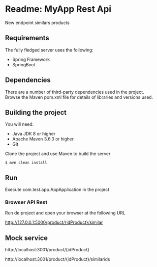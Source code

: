 # Readme: MyApp Rest Api
New endpoint similars products



## Requirements

The fully fledged server uses the following:

* Spring Framework
* SpringBoot

## Dependencies
There are a number of third-party dependencies used in the project. Browse the Maven pom.xml file for details of libraries and versions used.

## Building the project
You will need:

*	Java JDK 8 or higher
*	Apache Maven 3.6.3 or higher
*	Git

Clone the project and use Maven to build the server

	$ mvn clean install


## Run

Execute com.test.app.AppApplication in the project
	
### Browser API Rest
Run de project and open your browser at the following URL

http://127.0.0.1:5000/product/{idProduct}/similar

## Mock service

http://localhost:3001/product/{idProduct}

http://localhost:3001/product/{idProduct}/similarids
